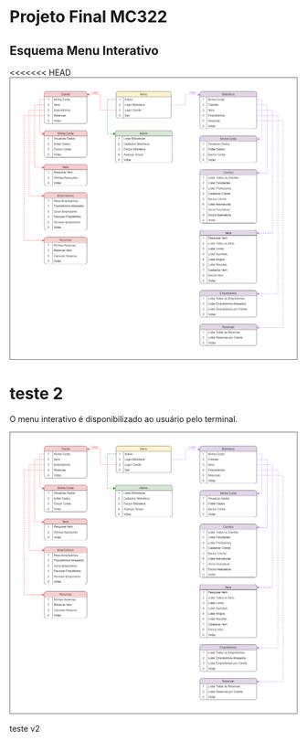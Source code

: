 # Projeto Final MC322

## Esquema Menu Interativo

<<<<<<< HEAD
![](https://github.com/phdaccache/Projeto_MC322/blob/main/images/Menu_Interativo.png)

teste 2
=======
O menu interativo é disponibilizado ao usuário pelo terminal.

![](https://github.com/phdaccache/Projeto_MC322/blob/main/images/Menu_Interativo.png)

teste v2
